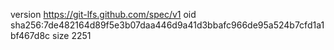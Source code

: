 version https://git-lfs.github.com/spec/v1
oid sha256:7de482164d89f5e3b07daa446d9a41d3bbafc966de95a524b7cfd1a1bf467d8c
size 2251
